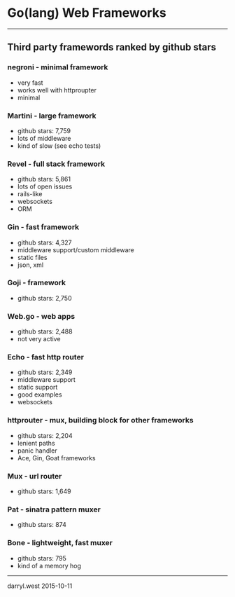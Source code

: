 # Go(lang) Web Frameworks
- - -
## Third party framewords ranked by github stars

### negroni - minimal framework

* very fast
* works well with httproupter
* minimal

### Martini - large framework

* github stars: 7,759
* lots of middleware
* kind of slow (see echo tests)

### Revel - full stack framework

* github stars: 5,861
* lots of open issues
* rails-like
* websockets
* ORM

### Gin - fast framework

* github stars: 4,327
* middleware support/custom middleware
* static files
* json, xml

### Goji - framework

* github stars: 2,750

### Web.go - web apps 

* github stars: 2,488
* not very active 

### Echo - fast http router

* github stars: 2,349
* middleware support
* static support
* good examples
* websockets

### httprouter - mux, building block for other frameworks

* github stars: 2,204
* lenient paths
* panic handler
* Ace, Gin, Goat frameworks

### Mux - url router

* github stars: 1,649

### Pat - sinatra pattern muxer

* github stars: 874

### Bone - lightweight, fast muxer

* github stars: 795
* kind of a memory hog

- - -
darryl.west
2015-10-11
